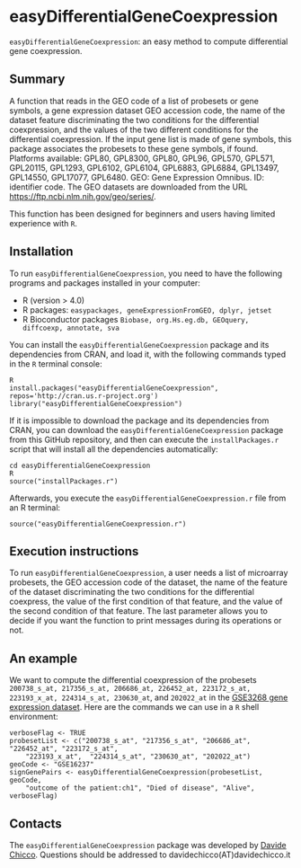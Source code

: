 # easyDifferentialGeneCoexpression #

`easyDifferentialGeneCoexpression`: an easy method to compute  differential gene coexpression.

## Summary ##

A function that reads in the GEO code of a list of probesets or gene symbols, a gene expression dataset GEO accession code, the name of the dataset feature discriminating the two conditions for the differential coexpression, and the values of the two different conditions for the differential coexpression. If the input gene list is made of gene symbols, this package associates the probesets to these gene symbols, if found. Platforms available: GPL80, GPL8300, GPL80, GPL96, GPL570, GPL571, GPL20115, GPL1293, GPL6102, GPL6104, GPL6883, GPL6884, GPL13497, GPL14550, GPL17077, GPL6480. GEO: Gene Expression Omnibus. ID: identifier code. 
The GEO datasets are downloaded from the URL <https://ftp.ncbi.nlm.nih.gov/geo/series/>.

This function has been designed for beginners and users having limited experience with `R`.

## Installation ##

To run `easyDifferentialGeneCoexpression`, you need to have the following programs and packages installed in your computer:

* R (version > 4.0)
* R packages: `easypackages, geneExpressionFromGEO, dplyr, jetset`
* R Bioconductor packages `Biobase, org.Hs.eg.db, GEOquery, diffcoexp, annotate, sva`

You can install the `easyDifferentialGeneCoexpression` package and its dependencies from CRAN, and load it, with the following commands typed in the `R` terminal console:

    R
    install.packages("easyDifferentialGeneCoexpression", repos='http://cran.us.r-project.org')
    library("easyDifferentialGeneCoexpression")
    
If it is impossible to download the package and its dependencies from CRAN, you can download the `easyDifferentialGeneCoexpression` package from this GitHub repository, and then can execute the `installPackages.r` script that will install all the dependencies automatically:

    cd easyDifferentialGeneCoexpression
    R
    source("installPackages.r")
    
Afterwards,  you execute the `easyDifferentialGeneCoexpression.r` file from an R terminal:

    source("easyDifferentialGeneCoexpression.r")

## Execution instructions ##

To run `easyDifferentialGeneCoexpression`, a user needs a list of microarray probesets, the GEO accession code of the dataset, the name of the feature of the dataset discriminating the two conditions for the differential coexpress, the value of the first condition of that feature, and the value of the second condition of that feature.
The last parameter allows you to decide if you want the function to print messages during its operations or not.

## An example ##

We want to compute the differential coexpression of the probesets `200738_s_at, 217356_s_at, 206686_at, 226452_at, 223172_s_at, 223193_x_at, 224314_s_at, 230630_at`, and `202022_at` in the [GSE3268 gene expression dataset](https://www.ncbi.nlm.nih.gov/geo/query/acc.cgi?acc=GSE3268). Here are the commands we can use in a `R` shell environment:

    verboseFlag <- TRUE
    probesetList <- c("200738_s_at", "217356_s_at", "206686_at", "226452_at", "223172_s_at",
        "223193_x_at",  "224314_s_at", "230630_at", "202022_at")
    geoCode <- "GSE16237"
    signGenePairs <- easyDifferentialGeneCoexpression(probesetList,  geoCode, 
        "outcome of the patient:ch1", "Died of disease", "Alive", verboseFlag)
    
## Contacts ##

The `easyDifferentialGeneCoexpression` package was developed by [Davide Chicco](https://www.DavideChicco.it). Questions should be
addressed to davidechicco(AT)davidechicco.it
